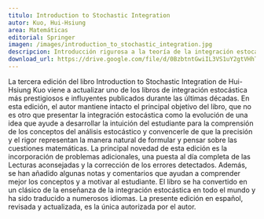 ```yaml
---
titulo: Introduction to Stochastic Integration
autor: Kuo, Hui-Hsiung
area: Matemáticas
editorial: Springer
imagen: /images/introduction_to_stochastic_integration.jpg
descripcion: Introducción rigurosa a la teoría de la integración estocástica.
download_url: https://drive.google.com/file/d/0BzbtntGwiIL3VS1uY2gtVHhTek0/view?usp=sharing&resourcekey=0-mo1uMXgM-GQ4-74GSexuaQ
---
```


La tercera edición del libro Introduction to Stochastic Integration de Hui-Hsiung Kuo viene a actualizar uno de los libros de integración estocástica más prestigiosos e influyentes publicados durante las últimas décadas. En esta edición, el autor mantiene intacto el principal objetivo del libro, que no es otro que presentar la integración estocástica como la evolución de una idea que ayude a desarrollar la intuición del estudiante para la comprensión de los conceptos del análisis estocástico y convencerle de que la precisión y el rigor representan la manera natural de formular y pensar sobre las cuestiones matemáticas. La principal novedad de esta edición es la incorporación de problemas adicionales, una puesta al día completa de las Lecturas aconsejadas y la corrección de los errores detectados. Además, se han añadido algunas notas y comentarios que ayudan a comprender mejor los conceptos y a motivar al estudiante. El libro se ha convertido en un clásico de la enseñanza de la integración estocástica en todo el mundo y ha sido traducido a numerosos idiomas. La presente edición en español, revisada y actualizada, es la única autorizada por el autor.
